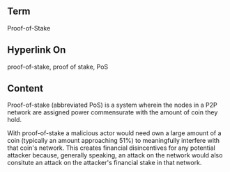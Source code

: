 ## Term

Proof-of-Stake

## Hyperlink On

proof-of-stake, proof of stake, PoS

## Content

Proof-of-stake (abbreviated PoS) is a system wherein the nodes in a P2P network are assigned power commensurate with the amount of coin they hold. 

With proof-of-stake a malicious actor would need own a large amount of a coin (typically an amount approaching 51%) to meaningfully interfere with that coin's network. This creates financial disincentives for any potential attacker because, generally speaking, an attack on the network would also consitute an attack on the attacker's financial stake in that network. 